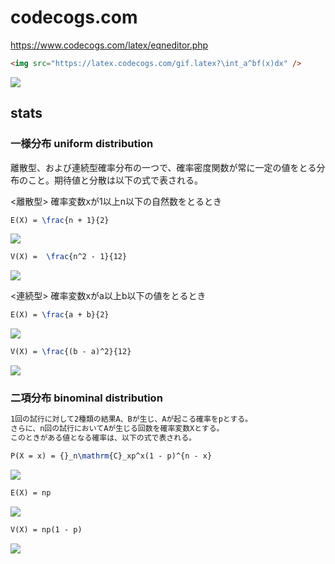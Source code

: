 
# codecogs.com
https://www.codecogs.com/latex/eqneditor.php

```html
<img src="https://latex.codecogs.com/gif.latex?\int_a^bf(x)dx" />
```
<img src="https://latex.codecogs.com/gif.latex?\int_a^bf(x)dx" />


## stats

### 一様分布 uniform distribution

離散型、および連続型確率分布の一つで、確率密度関数が常に一定の値をとる分布のこと。期待値と分散は以下の式で表される。


<離散型> 確率変数xが1以上n以下の自然数をとるとき
```tex
E(X) = \frac{n + 1}{2}
```
<img src=https://latex.codecogs.com/gif.latex?E%28X%29%20%3D%20%5Cfrac%7Bn%20&plus;%201%7D%7B2%7D>

```tex
V(X) =  \frac{n^2 - 1}{12}
```
<img src=https://latex.codecogs.com/gif.latex?V%28X%29%20%3D%20%5Cfrac%7Bn%5E2%20-%201%7D%7B12%7D>

<連続型> 確率変数xがa以上b以下の値をとるとき
```tex
E(X) = \frac{a + b}{2}
```
<img src=https://latex.codecogs.com/gif.latex?E%28X%29%20%3D%20%5Cfrac%7Ba%20&plus;%20b%7D%7B2%7D>

```tex
V(X) = \frac{(b - a)^2}{12}
```
<img src=https://latex.codecogs.com/gif.latex?V%28X%29%20%3D%20%5Cfrac%7B%28b%20-%20a%29%5E2%7D%7B12%7D>


### 二項分布 binominal distribution

```tex
1回の試行に対して2種類の結果A、Bが生じ、Aが起こる確率をpとする。
さらに、n回の試行においてAが生じる回数を確率変数Xとする。
このときがある値となる確率は、以下の式で表される。

P(X = x) = {}_n\mathrm{C}_xp^x(1 - p)^{n - x}
```
<img src=https://latex.codecogs.com/gif.latex?P%28X%20%3D%20x%29%20%3D%20%7B%7D_n%5Cmathrm%7BC%7D_xp%5Ex%281%20-%20p%29%5E%7Bn%20-%20x%7D>


```tex
E(X) = np
```
<img src=https://latex.codecogs.com/gif.latex?E%28X%29%20%3D%20np>

```tex
V(X) = np(1 - p)
```
<img src=https://latex.codecogs.com/gif.latex?V%28X%29%20%3D%20np%281%20-%20p%29>
